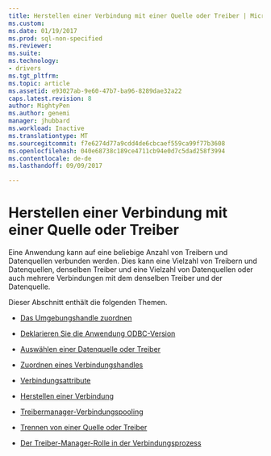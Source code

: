 ```yaml
---
title: Herstellen einer Verbindung mit einer Quelle oder Treiber | Microsoft Docs
ms.custom: 
ms.date: 01/19/2017
ms.prod: sql-non-specified
ms.reviewer: 
ms.suite: 
ms.technology:
- drivers
ms.tgt_pltfrm: 
ms.topic: article
ms.assetid: e93027ab-9e60-47b7-ba96-8289dae32a22
caps.latest.revision: 8
author: MightyPen
ms.author: genemi
manager: jhubbard
ms.workload: Inactive
ms.translationtype: MT
ms.sourcegitcommit: f7e6274d77a9cdd4de6cbcaef559ca99f77b3608
ms.openlocfilehash: 040e68738c189ce4711cb94e0d7c5dad258f3994
ms.contentlocale: de-de
ms.lasthandoff: 09/09/2017

---
```

# <a name="connecting-to-a-data-source-or-driver"></a>Herstellen einer Verbindung mit einer Quelle oder Treiber
Eine Anwendung kann auf eine beliebige Anzahl von Treibern und Datenquellen verbunden werden. Dies kann eine Vielzahl von Treibern und Datenquellen, denselben Treiber und eine Vielzahl von Datenquellen oder auch mehrere Verbindungen mit dem denselben Treiber und der Datenquelle.  
  
 Dieser Abschnitt enthält die folgenden Themen.  
  
-   [Das Umgebungshandle zuordnen](../../../odbc/reference/develop-app/allocating-the-environment-handle.md)  
  
-   [Deklarieren Sie die Anwendung ODBC-Version](../../../odbc/reference/develop-app/declaring-the-application-s-odbc-version.md)  
  
-   [Auswählen einer Datenquelle oder Treiber](../../../odbc/reference/develop-app/choosing-a-data-source-or-driver.md)  
  
-   [Zuordnen eines Verbindungshandles](../../../odbc/reference/develop-app/allocating-a-connection-handle-odbc.md)  
  
-   [Verbindungsattribute](../../../odbc/reference/develop-app/connection-attributes.md)  
  
-   [Herstellen einer Verbindung](../../../odbc/reference/develop-app/establishing-a-connection.md)  
  
-   [Treibermanager-Verbindungspooling](../../../odbc/reference/develop-app/driver-manager-connection-pooling.md)  
  
-   [Trennen von einer Quelle oder Treiber](../../../odbc/reference/develop-app/disconnecting-from-a-data-source-or-driver.md)  
  
-   [Der Treiber-Manager-Rolle in der Verbindungsprozess](../../../odbc/reference/develop-app/driver-manager-s-role-in-the-connection-process.md)

